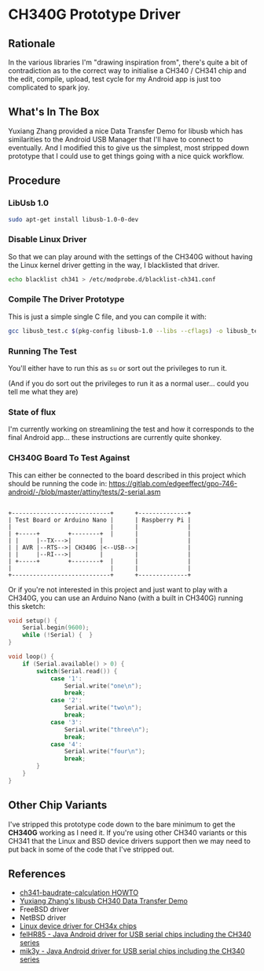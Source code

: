 # CH340G Prototype Driver

## Rationale

In the various libraries I'm "drawing inspiration from", there's quite a bit of
contradiction as to the correct way to initialise a CH340 / CH341 chip and the
edit, compile, upload, test cycle for my Android app is just too complicated to
spark joy.

## What's In The Box

Yuxiang Zhang provided a nice Data Transfer Demo for libusb which has
similarities to the Android USB Manager that I'll have to connect to
eventually. And I modified this to give us the simplest, most stripped down
prototype that I could use to get things going with a nice quick workflow.

## Procedure

### LibUsb 1.0

```bash
sudo apt-get install libusb-1.0-0-dev
```

### Disable Linux Driver

So that we can play around with the settings of the CH340G without having the
Linux kernel driver getting in the way, I blacklisted that driver.

```bash
echo blacklist ch341 > /etc/modprobe.d/blacklist-ch341.conf
```

### Compile The Driver Prototype

This is just a simple single C file, and you can compile it with:

```bash
gcc libusb_test.c $(pkg-config libusb-1.0 --libs --cflags) -o libusb_test
```

### Running The Test

You'll either have to run this as `su` or sort out the privileges to run it.

(And if you do sort out the privileges to run it as a normal user...
could you tell me what they are)

### State of flux

I'm currently working on streamlining the test and how it corresponds to the
final Android app... these instructions are currently quite shonkey.

### CH340G Board To Test Against

This can either be connected to the board described in this project which should
be running the code in:
https://gitlab.com/edgeeffect/gpo-746-android/-/blob/master/attiny/tests/2-serial.asm

```lang-none

+----------------------------+      +--------------+
| Test Board or Arduino Nano |      | Raspberry Pi |
|                            |      |              |
| +-----+        +--------+  |      |              |
| |     |--TX--->|        |         |              |
| | AVR |--RTS-->| CH340G |<--USB-->|              |
| |     |--RI--->|        |         |              |
| +-----+        +--------+  |      |              |
|                            |      |              |
+----------------------------+      +--------------+

```

Or if you're not interested in this project and just want to play with a CH340G,
you can use an Arduino Nano (with a built in CH340G) running this sketch:

```cpp
void setup() {
    Serial.begin(9600);
    while (!Serial) {  }
}

void loop() {
    if (Serial.available() > 0) {
        switch(Serial.read()) {
            case '1':
                Serial.write("one\n");
                break;
            case '2':
                Serial.write("two\n");
                break;
            case '3':
                Serial.write("three\n");
                break;
            case '4':
                Serial.write("four\n");
                break;
        }
    }
}
```

## Other Chip Variants

I've stripped this prototype code down to the bare minimum to get the
**CH340G** working as I need it. If you're using other CH340 variants or this
CH341 that the Linux and BSD device drivers support
then we may need to put back in some of the code that I've stripped out.

## References

* [ch341-baudrate-calculation HOWTO](https://github.com/nospam2000/ch341-baudrate-calculation)
* [Yuxiang Zhang's libusb CH340 Data Transfer Demo](https://gist.github.com/z4yx/8d9ecad151dad351fbbb)
* FreeBSD driver
* NetBSD driver
* [Linux device driver for CH34x chips](https://github.com/lizard43/CH340G/blob/master/ch340g/ch34x.c)
* [felHR85 - Java Android driver for USB serial chips including the CH340 series](https://github.com/felHR85/UsbSerial/blob/7fff8b6d5ca19590dcb05c3f977970e8cce103b7/usbserial/src/main/java/com/felhr/usbserial/CH34xSerialDevice.java)
* [mik3y - Java Android driver for USB serial chips including the CH340 series](https://github.com/mik3y/usb-serial-for-android/blob/master/usbSerialForAndroid/src/main/java/com/hoho/android/usbserial/driver/Ch34xSerialDriver.java)
